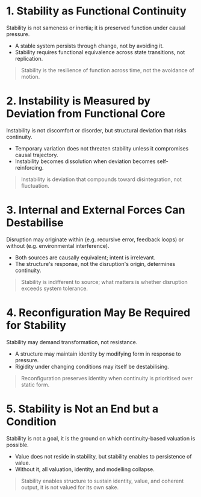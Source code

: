 # 1. Stability as Functional Continuity
Stability is not sameness or inertia; it is preserved function under causal pressure.
- A stable system persists through change, not by avoiding it.
- Stability requires functional equivalence across state transitions, not replication.
> Stability is the resilience of function across time, not the avoidance of motion.
# 2. Instability is Measured by Deviation from Functional Core
Instability is not discomfort or disorder, but structural deviation that risks continuity.
- Temporary variation does not threaten stability unless it compromises causal trajectory.
- Instability becomes dissolution when deviation becomes self-reinforcing.
> Instability is deviation that compounds toward disintegration, not fluctuation.
# 3. Internal and External Forces Can Destabilise
Disruption may originate within (e.g. recursive error, feedback loops) or without (e.g. environmental interference).
- Both sources are causally equivalent; intent is irrelevant.
- The structure's response, not the disruption's origin, determines continuity.
> Stability is indifferent to source; what matters is whether disruption exceeds system tolerance.
# 4. Reconfiguration May Be Required for Stability
Stability may demand transformation, not resistance.
- A structure may maintain identity by modifying form in response to pressure.
- Rigidity under changing conditions may itself be destabilising.
> Reconfiguration preserves identity when continuity is prioritised over static form.
# 5. Stability is Not an End but a Condition
Stability is not a goal, it is the ground on which continuity-based valuation is possible.
- Value does not reside in stability, but stability enables to persistence of value.
- Without it, all valuation, identity, and modelling collapse.
> Stability enables structure to sustain identity, value, and coherent output, it is not valued for its own sake.
